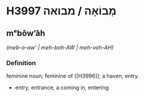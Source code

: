 # H3997 מְבוֹאָה / מבואה

## mᵉbôwʼâh

_(meb-o-aw' | meh-boh-AW | meh-voh-AH)_

### Definition

feminine noun; feminine of [[H3996]]; a haven; entry.

- entry, entrance, a coming in, entering

